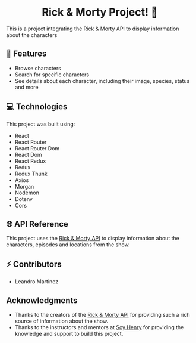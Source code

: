 <h1 align="center">Rick & Morty Project! 👋</h1>
This is a project integrating the Rick & Morty API to display information about the characters

<h2 align="left">📄 Features</h2>

- Browse characters
- Search for specific characters
- See details about each character, including their image, species, status and more

<h2 align="left">💻 Technologies</h2>


This project was built using:

- React
- React Router
- React Router Dom
- React Dom
- React Redux
- Redux
- Redux Thunk
- Axios
- Morgan
- Nodemon
- Dotenv
- Cors

<h2 align="left">🌐 API Reference</h2>


This project uses the [Rick & Morty API](https://rickandmortyapi.com/) to display information about the characters, episodes and locations from the show. 

<h2 align="left">⚡ Contributors</h2>

- Leandro Martinez

<h2 align="left"> Acknowledgments</h2>

- Thanks to the creators of the [Rick & Morty API](https://rickandmortyapi.com/) for providing such a rich source of information about the show.
- Thanks to the instructors and mentors at [Soy Henry](https://www.soyhenry.com/) for providing the knowledge and support to build this project.

